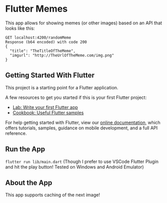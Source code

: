 # Flutter Memes

This app allows for showing memes (or other images) based on an API that looks like this:

```
GET localhost:4200/randomMeme
Response (b64 encoded) with code 200
{
  "title": "TheTitleOfTheMeme",
  "imgurl": "http://TheUrlOfTheMeme.com/img.png" 
}
```
## Getting Started With Flutter

This project is a starting point for a Flutter application.

A few resources to get you started if this is your first Flutter project:

- [Lab: Write your first Flutter app](https://flutter.dev/docs/get-started/codelab)
- [Cookbook: Useful Flutter samples](https://flutter.dev/docs/cookbook)

For help getting started with Flutter, view our
[online documentation](https://flutter.dev/docs), which offers tutorials,
samples, guidance on mobile development, and a full API reference.

## Run the App

`flutter run lib/main.dart` (Though I prefer to use VSCode Flutter Plugin and hit the play button! Tested on Windows and Android Emulator)

## About the App
This app supports caching of the next image!
